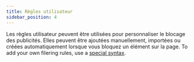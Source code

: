 ```yaml
---
title: Règles utilisateur
sidebar_position: 4
---
```


Les règles utilisateur peuvent être utilisées pour personnaliser le blocage des publicités. Elles peuvent être ajoutées manuellement, importées ou créées automatiquement lorsque vous bloquez un élément sur la page. To add your own filering rules, use a [special syntax](/general/ad-filtering/create-own-filters).
